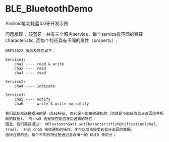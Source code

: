 # BLE_BluetoothDemo
Android低功耗蓝4.0牙开发示例

问题发现：
    该蓝牙一共有三个服务service，每个service有不同的特征 characteristic, 而每个特征具有不同的属性（property）;

    NRF51822 服务及特性如下：

    Service1:
        cha1 ---- read & write
        cha2 ---- read
        cha3 ---- read

    Service2:
        cha4 ---- indicate

    Service3:
        cha5 ---- notify
        cha6 ---- write & write no notify

    我们此处发送数据用的是 cha6特征, 而它是不能接收通知的（也就是不能接收蓝牙返回给手机端的数据)， 而cha5 则是掌控能否接受通知的特性；
    因此，我们需要通过： mBluetoothGatt.setCharacteristicNotification(cha5, true);  开启 cha5 接收通知的操作，才可以成功接受到蓝牙返回的数据;
    值得注意的是，每个不同的特征是通过各自唯一的 UUID 来区分；


